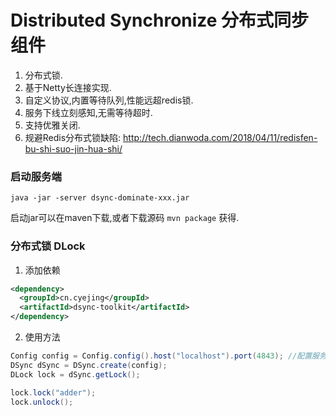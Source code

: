 # Distributed Synchronize 分布式同步组件
1. 分布式锁.
2. 基于Netty长连接实现.
3. 自定义协议,内置等待队列,性能远超redis锁.
4. 服务下线立刻感知,无需等待超时.
5. 支持优雅关闭.
6. 规避Redis分布式锁缺陷: http://tech.dianwoda.com/2018/04/11/redisfen-bu-shi-suo-jin-hua-shi/


### 启动服务端
```
java -jar -server dsync-dominate-xxx.jar
```
启动jar可以在maven下载,或者下载源码 ``mvn package`` 获得.
### 分布式锁 DLock
1. 添加依赖
```xml
<dependency>
  <groupId>cn.cyejing</groupId>
  <artifactId>dsync-toolkit</artifactId>
</dependency>
```
2. 使用方法
```java
Config config = Config.config().host("localhost").port(4843); //配置服务端地址
DSync dSync = DSync.create(config);
DLock lock = dSync.getLock();

lock.lock("adder");
lock.unlock();
```
